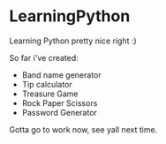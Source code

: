# LearningPython
Learning Python pretty nice right :)

So far i've created:
- Band name generator
- Tip calculator
- Treasure Game
- Rock Paper Scissors
- Password Generator

Gotta go to work now, see yall next time.
